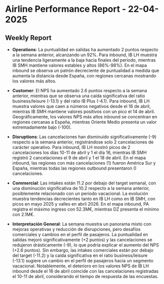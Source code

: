 # Airline Performance Report - 22-04-2025

## Weekly Report

- **Operations**: La puntualidad en salidas ha aumentado 2 puntos respecto a la semana anterior, alcanzando un 92%. Para inbound, IB LH muestra una tendencia ligeramente a la baja hacia finales del período, mientras IB SMH mantiene valores estables y altos (86%-98%). En el mapa inbound se observa un patrón decreciente de puntualidad a medida que aumenta la distancia desde España, con regiones cercanas mostrando los valores más altos.

- **Customer**: El NPS ha aumentado 2.6 puntos respecto a la semana anterior, mientras que se observa una caída significativa del ratio business/leisure (-13.1) y del ratio IB Plus (-4.1). Para inbound, IB LH muestra valores que caen a números negativos desde el 16 de abril, mientras IB SMH mantiene valores positivos con un pico el 14 de abril. Geográficamente, los valores NPS más altos inbound se concentran en regiones cercanas a España, mientras Oriente Medio presenta un valor extremadamente bajo (-100).

- **Disruptions**: Las cancelaciones han disminuido significativamente (-9) respecto a la semana anterior, registrándose solo 2 cancelaciones de carácter operativo. Para inbound, IB LH mostró picos de 2 cancelaciones los días 10-11 de abril y 1 el día 16, mientras IB SMH registró 2 cancelaciones el 9 de abril y 1 el 18 de abril. En el mapa inbound, las regiones con más cancelaciones (1) fueron América Sur y España, mientras todas las regiones outbound presentaron 0 cancelaciones.

- **Commercial**: Las intakes están 11.2 por debajo del target semanal, con una disminución significativa de 10.2 respecto a la semana anterior, posiblemente relacionado con un periodo vacacional. La evolución muestra tendencias decrecientes tanto en IB LH como en IB SMH, con picos en mayo 2025 y valles en abril 2026. En el mapa inbound, PA registra el máximo ingreso con 52.3M€, mientras DZ presenta el mínimo con 2.1M€.

- **Interpretación General**: La semana muestra un panorama mixto con mejoras operativas y reducción de disrupciones, pero desafíos comerciales y cambios en el perfil de pasajeros. La puntualidad en salidas mejoró significativamente (+2 puntos) y las cancelaciones se redujeron drásticamente (-9), lo que podría explicar el aumento del NPS (+2.6 puntos). Sin embargo, las intakes comerciales están por debajo del target (-11.2) y la caída significativa en el ratio business/leisure (-13.1) sugiere un cambio en el perfil de pasajeros hacia un segmento vacacional. Notablemente, el deterioro en los valores NPS de IB LH inbound desde el 16 de abril coincide con las cancelaciones registradas el 10-11 de abril, considerando el tiempo de respuesta de las encuestas.

